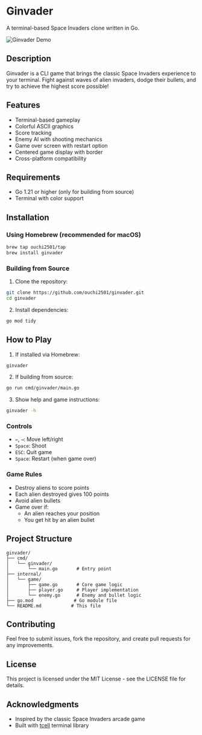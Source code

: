 # Ginvader

A terminal-based Space Invaders clone written in Go.

![Ginvader Demo](docs/images/demo.gif)

## Description

Ginvader is a CLI game that brings the classic Space Invaders experience to your terminal. Fight against waves of alien invaders, dodge their bullets, and try to achieve the highest score possible!

## Features

- Terminal-based gameplay
- Colorful ASCII graphics
- Score tracking
- Enemy AI with shooting mechanics
- Game over screen with restart option
- Centered game display with border
- Cross-platform compatibility

## Requirements

- Go 1.21 or higher (only for building from source)
- Terminal with color support

## Installation

### Using Homebrew (recommended for macOS)

```bash
brew tap ouchi2501/tap
brew install ginvader
```

### Building from Source

1. Clone the repository:
```bash
git clone https://github.com/ouchi2501/ginvader.git
cd ginvader
```

2. Install dependencies:
```bash
go mod tidy
```

## How to Play

1. If installed via Homebrew:
```bash
ginvader
```

2. If building from source:
```bash
go run cmd/ginvader/main.go
```

3. Show help and game instructions:
```bash
ginvader -h
```

### Controls

- `←`, `→`: Move left/right
- `Space`: Shoot
- `ESC`: Quit game
- `Space`: Restart (when game over)

### Game Rules

- Destroy aliens to score points
- Each alien destroyed gives 100 points
- Avoid alien bullets
- Game over if:
  - An alien reaches your position
  - You get hit by an alien bullet

## Project Structure

```
ginvader/
├── cmd/
│   └── ginvader/
│       └── main.go       # Entry point
├── internal/
│   └── game/
│       ├── game.go       # Core game logic
│       ├── player.go     # Player implementation
│       └── enemy.go      # Enemy and bullet logic
├── go.mod               # Go module file
└── README.md           # This file
```

## Contributing

Feel free to submit issues, fork the repository, and create pull requests for any improvements.

## License

This project is licensed under the MIT License - see the LICENSE file for details.

## Acknowledgments

- Inspired by the classic Space Invaders arcade game
- Built with [tcell](https://github.com/gdamore/tcell) terminal library
